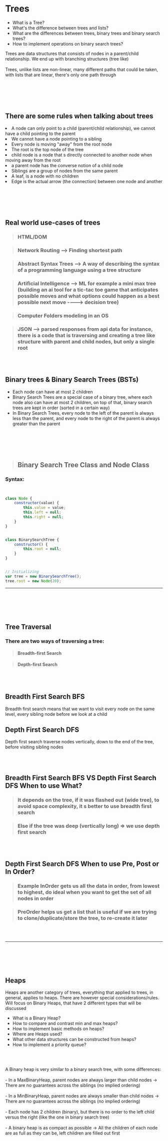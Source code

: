 <h1>Trees</h1>

<ul>
    <li>What is a Tree?</li>
    <li>What's the difference between trees and lists?</li>
    <li>What are the differences between trees, binary trees and binary search trees?</li>
    <li>How to implement operations on binary search trees?</li>
</ul>

<p>Trees are data structures that consists of nodes in a parent/child relationship. We end up with branching structures (tree like) <br></br> Trees, unlike lists are non-linear, many different paths that could be taken, with lists that are linear, there's only one path through</p>

<br></br>
<br></br>

<h2>There are some rules when talking about trees</h2>

<li>A node can only point to a child (parent/child relationship), we cannot have a child pointing to the parent</li>
<li>We cannot have a node pointing to a sibling</li>
<li>Every node is moving "away" from the root node</li>
<li>The root is the top node of the tree</li>
<li>child node is a node that s directly connected to another node when moving away from the root</li>
<li>a parent node has the converse notion of a child node</li>
<li>Siblings are a group of nodes from the same parent</li>
<li>A leaf, is a node with no children</li>
<li>Edge is the actual arrow (the connection) between one node and another</li>

<br></br>
<br></br>

<h2>Real world use-cases of trees</h2>

> ### HTML/DOM

> ### Network Routing --> Finding shortest path

> ### Abstract Syntax Trees --> A way of describing the syntax of a programming language using a tree structure

> ### Artificial Intelligence --> ML for example a mini max tree (building an ai tool for a tic-tac toe game that anticipates possible moves and what options could happen as a best possible next move ----> decision tree)

> ### Computer Folders modeling in an OS

> ### JSON --> parsed responses from api data for instance, there is a code that is traversing and creating a tree like structure with parent and child nodes, but only a single root

<br></br>

<h2>Binary trees & Binary Search Trees (BSTs)</h2>

<ul>
    <li>Each node can have at most 2 children</li>
    <li>Binary Search Trees are a special case of a binary tree, where each node also can have at most 2 children, on top of that, binary search trees are kept in order (sorted in a certain way)</li>
    <li>In Binary Search Trees, every node to the left of the parent is always less than the parent, and every node to the right of the parent is always greater than the parent</li>
    
</ul>

<br></br>
<br></br>

> ## Binary Search Tree Class and Node Class

### Syntax:

```JavaScript


class Node {
    constructor(value) {
        this.value = value;
        this.left = null;
        this.right = null;
    }
}


class BinarySearchTree {
    constructor() {
        this.root = null;
    }
}


// Initializing
var tree = new BinarySearchTree();
tree.root = new Node(20);

```

<hr></hr>
    
<br></br>
<br></br>

<h2>Tree Traversal</h2>

### There are two ways of traversing a tree:

> #### Breadth-first Search

> #### Depth-first Search

<br></br>

<h2>Breadth First Search BFS</h2>

<p>Breadth first search means that we want to visit every node on the same level, every sibling node before we look at a child</p>

<h2>Depth First Search DFS</h2>

<p>Depth first search traverse nodes vertically, down to the end of the tree, before visiting sibling nodes</p>

<br></br>

<h2>Breadth First Search BFS VS Depth First Search DFS When to use What?</h2>

> ### It depends on the tree, if it was flashed out (wide tree), to avoid space complexity, it s better to use breadth first search

> ### Else if the tree was deep (vertically long) => we use depth first search

<br></br>

<h2>Depth First Search DFS When to use Pre, Post or In Order?</h2>

> ### Example InOrder gets us all the data in order, from lowest to highest, do ideal when you want to get the set of all nodes in order

> ### PreOrder helps us get a list that is useful if we are trying to clone/duplicate/store the tree, to re-create it later

<br></br>

<hr></hr>

<br></br>
<br></br>

<h2>Heaps</h2>

<p>Heaps are another category of trees, everything that applied to trees, in general, applies to heaps. There are however special considerations/rules. Will focus on Binary Heaps, that have 2 different types that will be discussed</p>

<ul>
    <li>What is a Binary Heap?</li>
    <li>How to compare and contrast min and max heaps?</li>
    <li>How to implement basic methods on heaps?</li>
    <li>Where are Heaps used?</li>
    <li>What other data structures can be constructed from heaps?</li>
    <li>How to implement a priority queue?</li>
</ul>

<br></br>

<p>A Binary heap is very similar to a binary search tree, with some differences:<br></br>-   In a MaxBinaryHeap, parent nodes are always larger than child nodes -> There are no guarantees across the siblings (no implied ordering)<br></br>-   In a MinBinaryHeap, parent nodes are always smaller than child nodes -> There are no guarantees across the siblings (no implied ordering)<br></br>- Each node has 2 children (binary), but there is no order to the left child versus the right (like the one in binary search tree)<br></br>-    A binary heap is as compact as possible -> All the children of each node are as full as they can be, left children are filled out first </p>

```JavaScript



```

<br></br>

###

<br></br>

> ###

```JavaScript



```

<br></br>

> ###

<br></br>

```JavaScript



```
